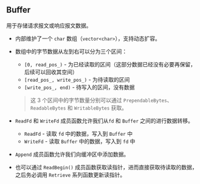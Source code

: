 ## Buffer

用于存储请求报文或响应报文数据。

- 内部维护了一个 `char` 数组（`vector<char>`），支持动态扩容。
- 数组中的字节数据从左到右可以分为三个区间：
  
  - `[0, read_pos_)` - 为已经读取的区间（这部分数据已经没有必要再保留，后续可以回收其空间）
  - `[read_pos_, write_pos_)` - 为待读取的区间
  - `[write_pos_, end)` - 待写入的区间，没有数据
  
  > 这 3 个区间中的字节数量分别可以通过 `PrependableBytes`、`ReadableBytes` 和 `WritableBytes` 获取。
  
- `ReadFd` 和 `WriteFd` 成员函数允许我们从`fd` 和 `Buffer` 之间的进行数据转移。
  
  - `ReadFd` - 读取 `fd` 中的数据，写入到 `Buffer` 中
  - `WriteFd` - 读取 `Buffer` 中的数据，写入到 `fd` 中
    
- `Append` 成员函数允许我们向缓冲区中添加数据。
- 也可以通过 `ReadBegin()` 成员函数获取读指针，进而直接获取待读取的数据，之后务必调用 `Retrieve` 系列函数更新读指针。
